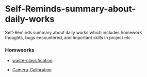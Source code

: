 # Self-Reminds-summary-about-daily-works
Self-Reminds summary about daily works which includes homework thoughts, bugs encountered, and important skills in project  etc.

### Homweorks
- [waste-classification](https://github.com/HymEric/Self-Reminds-summary-about-daily-works/blob/master/homeworks/waste_classification.md)

- [Camera-Calibration](https://github.com/HymEric/Camera-Calibration)
